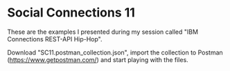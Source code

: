 # Social Connections 11

These are the examples I presented during my session called "IBM Connections REST-API Hip-Hop".

Download "SC11.postman_collection.json", import the collection to Postman (https://www.getpostman.com/) and start playing with the files.
